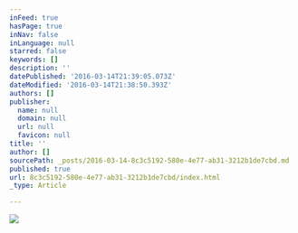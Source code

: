 ```yaml
---
inFeed: true
hasPage: true
inNav: false
inLanguage: null
starred: false
keywords: []
description: ''
datePublished: '2016-03-14T21:39:05.073Z'
dateModified: '2016-03-14T21:38:50.393Z'
authors: []
publisher:
  name: null
  domain: null
  url: null
  favicon: null
title: ''
author: []
sourcePath: _posts/2016-03-14-8c3c5192-580e-4e77-ab31-3212b1de7cbd.md
published: true
url: 8c3c5192-580e-4e77-ab31-3212b1de7cbd/index.html
_type: Article

---
```

![](https://the-grid-user-content.s3-us-west-2.amazonaws.com/a304a251-74b8-47fa-b545-711aa95ca467.jpg)
